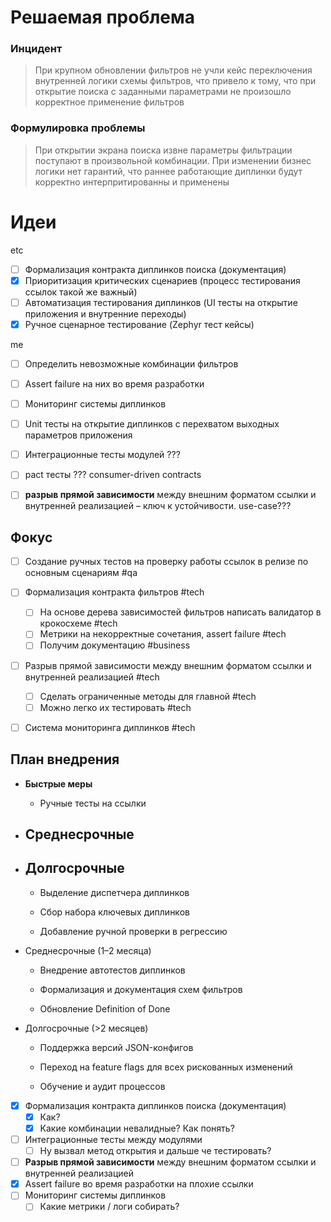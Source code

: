 
# Решаемая проблема
### Инцидент
> При крупном обновлении фильтров не учли кейс переключения внутренней логики схемы фильтров, что привело к тому, что при открытие поиска с заданными параметрами не произошло корректное применение фильтров
### Формулировка проблемы
> При открытии экрана поиска извне параметры фильтрации поступают в произвольной комбинации. При изменении бизнес логики нет гарантий, что раннее работающие диплинки будут корректно интерпритированны и применены

# Идеи
etc
- [ ] Формализация контракта диплинков поиска (документация)
- [x] Приоритизация критических сценариев (процесс тестирования ссылок такой же важный)
- [ ] Автоматизация тестирования диплинков (UI тесты на открытие приложения и внутренние переходы)
- [x] Ручное сценарное тестирование (Zephyr тест кейсы)

me
- [ ] Определить невозможные комбинации фильтров
- [ ] Assert failure на них во время разработки
- [ ] Мониторинг системы диплинков
- [ ] Unit тесты на открытие диплинков с перехватом выходных параметров приложения

- [ ] Интеграционные тесты модулей ???
- [ ] pact тесты ??? consumer-driven contracts
- [ ] **разрыв прямой зависимости** между внешним форматом ссылки и внутренней реализацией – ключ к устойчивости. use-case???



## Фокус
- [ ] Создание ручных тестов на проверку работы ссылок в релизе по основным сценариям #qa
- [ ] Формализация контракта фильтров #tech
	- [ ] На основе дерева зависимостей фильтров написать валидатор в крокосхеме #tech
	- [ ] Метрики на некорректные сочетания, assert failure #tech
	- [ ] Получим документацию #business
- [ ] Разрыв прямой зависимости между внешним форматом ссылки и внутренней реализацией #tech
	- [ ] Сделать ограниченные методы для главной #tech
	- [ ] Можно легко их тестировать #tech
- [ ] Система мониторинга диплинков #tech




## План внедрения

- **Быстрые меры**
	- Ручные тесты на ссылки
- **Среднесрочные**
	- 
- **Долгосрочные**
	- 


    - Выделение диспетчера диплинков
        
    - Сбор набора ключевых диплинков
        
    - Добавление ручной проверки в регрессию
        
- Среднесрочные (1–2 месяца)
    
    - Внедрение автотестов диплинков
        
    - Формализация и документация схем фильтров
        
    - Обновление Definition of Done
        
- Долгосрочные (>2 месяцев)
    
	- Поддержка версий JSON-конфигов
		
    - Переход на feature flags для всех рискованных изменений
        
    - Обучение и аудит процессов




- [x] Формализация контракта диплинков поиска (документация)
	- [x] Как?
	- [x] Какие комбинации невалидные? Как понять?
- [ ] Интеграционные тесты между модулями
	- [ ] Ну вызвал метод открытия и дальше че тестировать?
- [ ] **Разрыв прямой зависимости** между внешним форматом ссылки и внутренней реализацией
- [x] Assert failure во время разработки на плохие ссылки
- [ ] Мониторинг системы диплинков 
	- [ ] Какие метрики / логи собирать?
